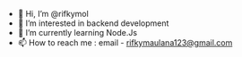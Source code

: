 - 👋 Hi, I’m @rifkymol
- 👀 I’m interested in backend development
- 🌱 I’m currently learning Node.Js
- 📫 How to reach me : email - rifkymaulana123@gmail.com

<!---
rifkymol/rifkymol is a ✨ special ✨ repository because its `README.md` (this file) appears on your GitHub profile.
You can click the Preview link to take a look at your changes.
--->
